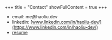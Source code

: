 +++
title = "Contact"
showFullContent = true
+++

* email: &#109;&#101;&#064;&#104;&#097;&#111;&#108;&#105;&#117;&#046;&#100;&#101;&#118;
* linkedin: [www.linkedin.com/in/haoliu-dev/](https://www.linkedin.com/in/haoliu-dev/)
* [resume](/data/resume-hao-liu-2022.pdf "Hao's Resume")
